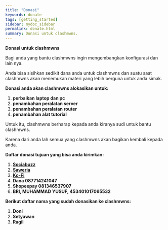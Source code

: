 ```yaml
---
title: "Donasi"
keywords: donate
tags: [getting_started]
sidebar: mydoc_sidebar
permalink: donate.html
summary: Donasi untuk clashmwns.
---
```


<p><strong>Donasi untuk clashmwns</strong></p>

<p>Bagi anda yang bantu clashmwns ingin mengembangkan konfigurasi dan lain nya.</p>

<p>Anda bisa sisihkan sedikit dana anda untuk clashmwns dan suatu saat clashmwns akan menemukan materi yang lebih berguna untuk anda simak.</p>

<p><strong>Donasi anda akan clashmwns alokasikan untuk:</strong></p>

<ol>
	<li><strong>perbaikan laptop dan pc</strong></li>
	<li><strong>penambahan peralatan server</strong></li>
	<li><strong>penambahan peralatan router</strong></li>
	<li><strong>penambahan alat tutorial</strong></li>
</ol>

<p>Untuk itu, clashmwns berharap kepada anda kiranya sudi untuk bantu clashmwns.</p>

<p>Karena dari anda lah semua yang clashmwns akan bagikan kembali kepada anda.</p>

<p><strong>Daftar donasi tujuan yang bisa anda kirimkan:</strong></p>

<ol>
	<li><strong><a href="https://sociabuzz.com/master_wifi_network_solution/tribe">Sociabuzz</a></strong></li>
	<li><strong><a href="https://saweria.co/masterwifi99">Saweria</a></strong></li>
	<li><strong><a href="https://ko-fi.com/masterwifinetworksolution">Ko-Fi</a></strong></li>
	<li><strong>Dana 087714241047</strong></li>
	<li><strong>Shopeepay 081346537907</strong></li>
	<li><strong>BRI, MUHAMMAD YUSUF,&nbsp;453401017095532</strong></li>
</ol>

<p><strong>Berikut daftar nama yang sudah donasikan ke clashmwns:</strong></p>

<ol>
	<li><strong>Doni</strong></li>
	<li><strong>Setyawan</strong></li>
	<li><strong>Ragil</strong></li>
</ol>
